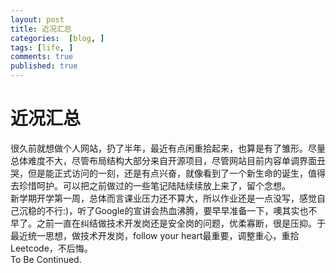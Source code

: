 ```yaml
---
layout: post
title: 近况汇总
categories:  [blog, ]
tags: [life, ]
comments: true
published: true
---
```

#  近况汇总
   很久前就想做个人网站，扔了半年，最近有点闲重拾起来，也算是有了雏形。尽量总体难度不大，尽管布局结构大部分来自开源项目，尽管网站目前内容单调界面丑哭，但是能正式访问的一刻，还是有点兴奋，就像看到了一个新生命的诞生，值得去珍惜呵护。可以把之前做过的一些笔记陆陆续续放上来了，留个念想。<br/>
   新学期开学第一周，总体而言课业压力还不算大，所以作业还是一点没写，感觉自己沉稳的不行:)，听了Google的宣讲会热血沸腾，要早早准备一下，噢其实也不早了。之前一直在纠结做技术开发岗还是安全岗的问题，优柔寡断，很是压抑。于最近统一思想，做技术开发岗，follow your heart最重要，调整重心，重拾Leetcode，不后悔。<br/>
   To Be Continued.
   


